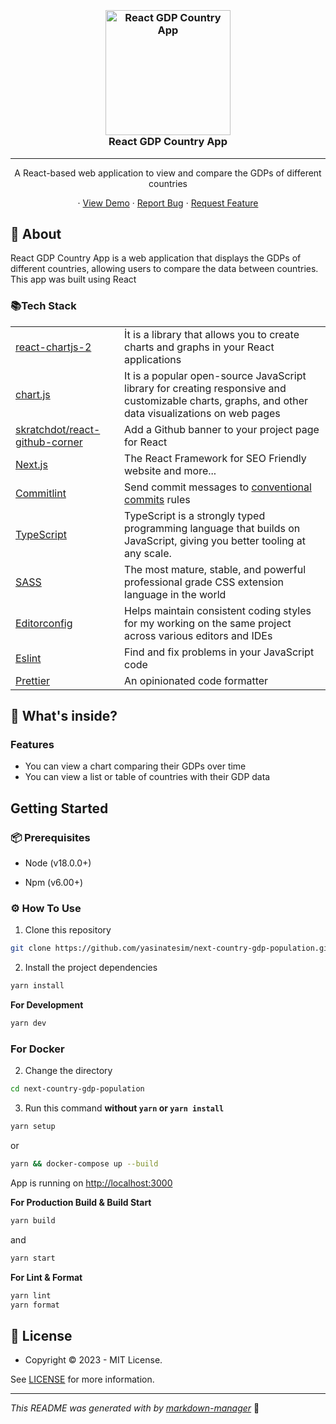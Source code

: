 <h3 align="center">
  <br />

<a href="https://github.com/yasinatesim/next-country-gdp-population"><img src="https://yasinates.com/tech/react.svg" alt="React GDP Country App" width="200"></a>
<br />
React GDP Country App
<br />

</h3>
<hr />
<p align="center">A React-based web application to view and compare the GDPs of different countries</p>
<p align="center">
· <a  href="https://next-country-gdp-population.yasinates.com">View Demo</a>
  · <a href="https://github.com/yasinatesim/next-country-gdp-population/issues">Report Bug</a>
  · <a href="https://github.com/yasinatesim/next-country-gdp-population/issues">Request Feature</a>
</p>

## 📖 About

React GDP Country App is a web application that displays the GDPs of different countries, allowing users to compare the data between countries. This app was built using React

### 📚Tech Stack

<table>
  <tr>
    <td> <a href="https://github.com/reactchartjs/react-chartjs-2">react-chartjs-2</a></td>
    <td>İt is a library that allows you to create charts and graphs in your React applications</td>
  </tr>
  <tr>
    <td> <a href="https://github.com/chartjs/Chart.js">chart.js</a></td>
    <td>It is a popular open-source JavaScript library for creating responsive and customizable charts, graphs, and other data visualizations on web pages</td>
  </tr>
  <tr>
    <td> <a href="https://github.com/skratchdot/react-github-corner">skratchdot/react-github-corner</a></td>
    <td>Add a Github banner to your project page for React</td>
  </tr>
  <tr>
    <td><a href="https://nextjs.org/">Next.js</a></td>
    <td>The React Framework for SEO Friendly website and more...</td>
  </tr>
  <tr>
    <td> <a href="https://github.com/conventional-changelog/commitlint">Commitlint</a></td>
    <td>Send commit messages to <a href="https://www.conventionalcommits.org/en/v1.0.0/">conventional commits</a> rules</td>
  </tr>
  <tr>
    <td><a href="https://www.typescriptlang.org/">TypeScript</a></td>
    <td>TypeScript is a strongly typed programming language that builds on JavaScript, giving you better tooling at any scale.</td>
  </tr>
  <tr>
    <td><a href="https://sass-lang.com/">SASS</a></td>
    <td>The most mature, stable, and powerful professional grade CSS extension language in the world</td>
  </tr>
  <tr>
    <td><a href="https://editorconfig.org/">Editorconfig</a></td>
    <td>Helps maintain consistent coding styles for my working on the same project across various editors and IDEs</td>
  </tr>
  <tr>
    <td><a href="https://eslint.org/">Eslint</a></td>
    <td>Find and fix problems in your JavaScript code</td>
  </tr>
  <tr>
    <td><a href="https://prettier.io/">Prettier</a></td>
    <td>An opinionated code formatter</td>
  </tr>
</table>

## 🧐 What's inside?

### Features

- You can view a chart comparing their GDPs over time
- You can view a list or table of countries with their GDP data

## Getting Started

### 📦 Prerequisites

- Node (v18.0.0+)

- Npm (v6.00+)

### ⚙️ How To Use

1.  Clone this repository

```bash
git clone https://github.com/yasinatesim/next-country-gdp-population.git
```

2. Install the project dependencies

```bash
yarn install
```

**For Development**

```bash
yarn dev
```


### For Docker

2. Change the directory

```bash
cd next-country-gdp-population
```

3. Run this command **without `yarn` or `yarn install`**

```bash
yarn setup
```

or

```bash
yarn && docker-compose up --build
```

App is running on [http://localhost:3000](http://localhost:3000)

**For Production Build &amp; Build Start**

```bash
yarn build
```

and

```bash
yarn start
```

**For Lint &amp; Format**

```bash
yarn lint
yarn format
```

## 🔑 License

- Copyright © 2023 - MIT License.

See [LICENSE](https://github.com/yasinatesim/next-country-gdp-population/blob/master/LICENSE) for more information.

---

_This README was generated with by [markdown-manager](https://github.com/yasinatesim/markdown-manager)_ 🥲
